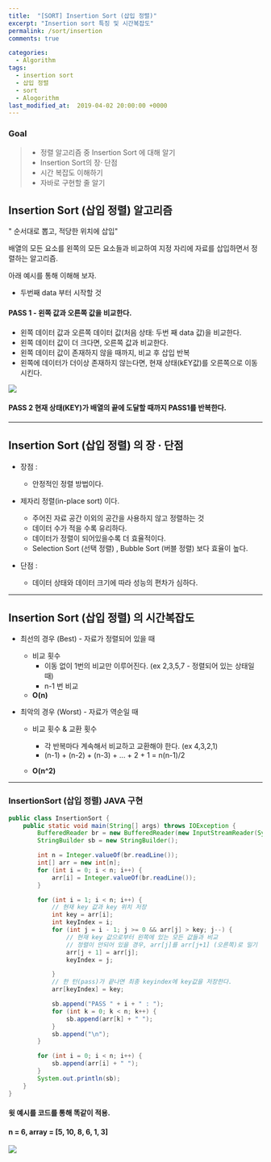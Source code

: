 ```yaml
---
title:  "[SORT] Insertion Sort (삽입 정렬)"
excerpt: "Insertion sort 특징 및 시간복잡도"
permalink: /sort/insertion
comments: true

categories:
  - Algorithm
tags: 
  - insertion sort
  - 삽입 정렬
  - sort
  - Alogorithm
last_modified_at:  2019-04-02 20:00:00 +0000
---
```


### Goal

> - 정렬 알고리즘 중 Insertion Sort 에 대해 알기
> - Insertion Sort의 장· 단점 
> - 시간 복잡도 이해하기 
> - 자바로 구현할 줄 알기



## Insertion Sort (삽입 정렬) 알고리즘

" 순서대로 뽑고, 적당한 위치에 삽입"

배열의 모든 요소를 왼쪽의 모든 요소들과 비교하여 지정 자리에 자료를 삽입하면서 정렬하는 알고리즘.



아래 예시를 통해 이해해 보자. 

- 두번째 data 부터 시작할 것

   

#### PASS 1  -  왼쪽 값과 오른쪽 값을 비교한다. 

- 왼쪽 데이터 값과 오른쪽 데이터 값(처음 상태: 두번 째 data 값)을 비교한다.
- 왼쪽 데이터 값이 더 크다면, 오른쪽 값과 비교한다. 
- 왼쪽 데이터 값이 존재하지 않을 때까지, 비교 후 삽입 반복
- 왼쪽에 데이터가 더이상 존재하지 않는다면, 현재 상태(kEY값)를 오른쪽으로 이동시킨다.

![](https://chlgpdus921.github.io/assets/images/insertionsort/그림1.png)








#### PASS 2  현재 상태(KEY)가 배열의 끝에 도달할 때까지 PASS1를 반복한다. 





---

## Insertion Sort (삽입 정렬) 의 장 · 단점

- 장점 :
  - 안정적인 정렬 방법이다.
- 제자리 정렬(in-place sort) 이다. 
    -  주어진 자료 공간 이외의 공간을 사용하지 않고 정렬하는 것
  - 데이터 수가 적을 수록 유리하다.
  - 데이터가 정렬이 되어있을수록 더 효율적이다.
  - Selection Sort (선택 정렬) , Bubble Sort (버블 정렬) 보다 효율이 높다. 
  
- 단점 :
  - 데이터 상태와  데이터 크기에 따라 성능의 편차가 심하다. 

---

## Insertion Sort (삽입 정렬) 의 시간복잡도

- 최선의 경우 (Best) - 자료가 정렬되어 있을 때 

  - 비교 횟수
    - 이동 없이 1번의 비교만 이루어진다.  (ex 2,3,5,7 - 정렬되어 있는 상태일 때)
    - n-1 번 비교	
  - **O(n)**

- 최악의 경우 (Worst) - 자료가 역순일 때 

  - 비교 횟수 & 교환 횟수

    - 각 반복마다 계속해서 비교하고 교환해야 한다.  (ex 4,3,2,1)
    - (n-1) + (n-2) + (n-3) + ... + 2 + 1 = n(n-1)/2 

  - **O(n^2)**

    

---

### InsertionSort (삽입 정렬)  JAVA 구현

```java
public class InsertionSort {
	public static void main(String[] args) throws IOException {
		BufferedReader br = new BufferedReader(new InputStreamReader(System.in));
		StringBuilder sb = new StringBuilder();

		int n = Integer.valueOf(br.readLine());
		int[] arr = new int[n];
		for (int i = 0; i < n; i++) {
			arr[i] = Integer.valueOf(br.readLine());
		}

		for (int i = 1; i < n; i++) {
			// 현재 key 값과 key 위치 저장
			int key = arr[i];
			int keyIndex = i;
			for (int j = i - 1; j >= 0 && arr[j] > key; j--) {
				// 현재 key 값으로부터 왼쪽에 있는 모든 값들과 비교
				// 정렬이 안되어 있을 경우, arr[j]를 arr[j+1] (오른쪽)로 밀기
				arr[j + 1] = arr[j];
				keyIndex = j;

			}
			// 한 턴(pass)가 끝나면 최종 keyindex에 key값을 저장한다.
			arr[keyIndex] = key;

			sb.append("PASS " + i + " : ");
			for (int k = 0; k < n; k++) {
				sb.append(arr[k] + " ");
			}
			sb.append("\n");
		}

		for (int i = 0; i < n; i++) {
			sb.append(arr[i] + " ");
		}
		System.out.println(sb);
	}
}
```


#### 윗 예시를 코드를 통해 똑같이 적용.

#### n = 6,  array = [5, 10, 8, 6, 1, 3]

![](https://chlgpdus921.github.io/assets/images/insertionsort/result1.PNG)



